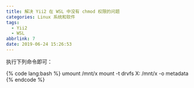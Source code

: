 ```yaml
---
title: 解决 Yii2 在 WSL 中没有 chmod 权限的问题
categories: Linux 系统和软件
tags:
  - Yii2
  - WSL
abbrlink: 7
date: 2019-06-24 15:26:53
---
```

执行下列命令即可：

{% code lang:bash %}
umount /mnt/x
mount -t drvfs X: /mnt/x -o metadata
{% endcode %}
